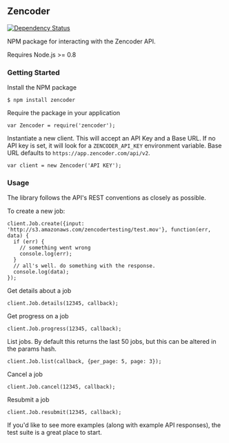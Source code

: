 Zencoder
----

[![Dependency Status](https://david-dm.org/zencoder/zencoder-node.png)](https://david-dm.org/zencoder/zencoder-node)

NPM package for interacting with the Zencoder API.

Requires Node.js >= 0.8

### Getting Started

Install the NPM package

    $ npm install zencoder

Require the package in your application

    var Zencoder = require('zencoder');

Instantiate a new client. This will accept an API Key and a Base URL. If no API key is set, it will look for a `ZENCODER_API_KEY` environment variable. Base URL defaults to `https://app.zencoder.com/api/v2`.

    var client = new Zencoder('API KEY');

### Usage

The library follows the API's REST conventions as closely as possible.

To create a new job:

    client.Job.create({input: 'http://s3.amazonaws.com/zencodertesting/test.mov'}, function(err, data) {
      if (err) {
        // something went wrong
        console.log(err);
      }
      // all's well. do something with the response.
      console.log(data);
    });

Get details about a job

    client.Job.details(12345, callback);

Get progress on a job

    client.Job.progress(12345, callback);

List jobs. By default this returns the last 50 jobs, but this can be altered in the params hash.

    client.Job.list(callback, {per_page: 5, page: 3});

Cancel a job

    client.Job.cancel(12345, callback);

Resubmit a job

    client.Job.resubmit(12345, callback);

If you'd like to see more examples (along with example API responses), the test suite is a great place to start.